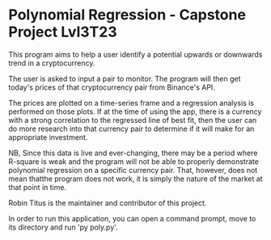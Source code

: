 # Polynomial Regression - Capstone Project Lvl3T23

This program aims to help a user identify a potential upwards or downwards trend in a cryptocurrency.

The user is asked to input a pair to monitor. The program will then get today's prices of that cryptocurrency pair from Binance's API.
 
The prices are plotted on a time-series frame and a regression analysis is performed on those plots. If at the time of using the app, there is a currency with a strong correlation to the regressed line of best fit, then the user can do more research into that currency pair to determine if it will make for an appropriate investment.

NB, Since this data is live and ever-changing, there may be a period where R-square is weak and the program will not be able to properly demonstrate polynomial regression on a specific currency pair. That, however, does not mean thatthe program does not work, it is simply the nature of the market at that point in time.

Robin Titus is the maintainer and contributor of this project.

In order to run this application, you can open a command prompt, move to its directory and run 'py poly.py'.

